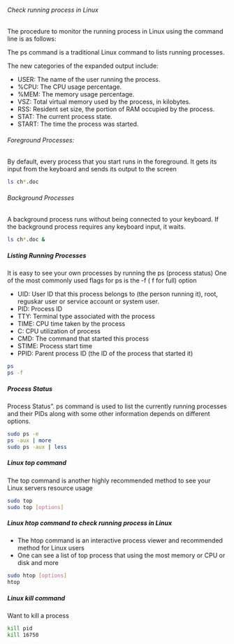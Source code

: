 

###### Check running process in Linux

The procedure to monitor the running process in Linux using the command line is as follows:

The ps command is a traditional Linux command to lists running processes.

The new categories of the expanded output include:

- USER: The name of the user running the process.
- %CPU: The CPU usage percentage.
- %MEM: The memory usage percentage.
- VSZ: Total virtual memory used by the process, in kilobytes.
- RSS: Resident set size, the portion of RAM occupied by the process.
- STAT: The current process state.
- START: The time the process was started.

###### Foreground Processes:
By default, every process that you start runs in the foreground. It gets its input from the keyboard and sends its output to the screen
``````sh
ls ch*.doc
``````
###### Background Processes
A background process runs without being connected to your keyboard. If the background process requires any keyboard input, it waits.
``````sh
ls ch*.doc &
``````
##### Listing Running Processes
It is easy to see your own processes by running the ps (process status)
One of the most commonly used flags for ps is the -f ( f for full) option

- UID: User ID that this process belongs to (the person running it), root, reguskar user or service account or system user.
- PID: Process ID
- TTY: Terminal type associated with the process
- TIME: CPU time taken by the process
- C: CPU utilization of process
- CMD: The command that started this process
- STIME: Process start time
- PPID: Parent process ID (the ID of the process that started it)

``````sh
ps
ps -f
``````
##### Process Status
Process Status”. ps command is used to list the currently running processes and their PIDs along with some other information depends on different options.
``````sh
sudo ps -e
ps -aux | more
sudo ps -aux | less
``````
##### Linux top command
The top command is another highly recommended method to see your Linux servers resource usage

``````sh
sudo top
sudo top [options]

``````
##### Linux htop command to check running process in Linux
- The htop command is an interactive process viewer and recommended method for Linux users
- One can see a list of top process that using the most memory or CPU or disk and more
``````sh
sudo htop [options]
htop
``````
##### Linux kill command
Want to kill a process
``````sh
kill pid
kill 16750
``````
``````sh

``````
``````sh

``````

